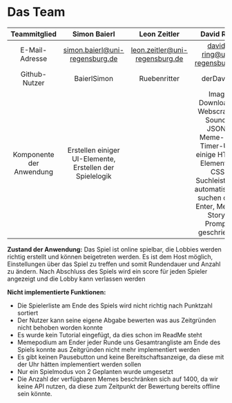 # Das Team

| Teammitglied | Simon Baierl  | Leon Zeitler  | David Ring | Sven Panov
| :-----: | :-: | :-: |  :-: | :-: |
| E-Mail-Adresse | simon.baierl@uni-regensburg.de | leon.zeitler@uni-regensburg.de |david-ring@uni-regensburg.de | sven-panov@uni-regensburg.de |
| Github-Nutzer | BaierlSimon | Ruebenritter | derDavid2 |URgithubaccount2 |
| Komponente der Anwendung | Erstellen einiger UI-Elemente, </br> Erstellen der Spielelogik </br> | |Image Downloader Webscraper, Sounds, JSON-Meme-File, Timer-Uhr, einige HTML-Elemente + CSS, Suchleiste mit automatischen suchen ohne Enter, Meme-Story-Prompts geschrieben |Unterstützung bei einigen Elementen </br> bugfix-Vorschläge </br> Erstellung der Uhr (die nicht funktionale Version) |

**Zustand der Anwendung:** Das Spiel ist online spielbar, die Lobbies werden richtig erstellt und können beigetreten werden. Es ist dem Host möglich, Einstellungen über das Spiel zu treffen und somit Rundendauer und Anzahl zu ändern. Nach Abschluss des Spiels wird ein score für jeden Spieler angezeigt und die Lobby kann verlassen werden</br>

**Nicht implementierte Funktionen:**</br> 
- Die Spielerliste am Ende des Spiels wird nicht richtig nach Punktzahl sortiert 
- Der Nutzer kann seine eigene Abgabe bewerten was aus Zeitgründen nicht behoben worden konnte
- Es wurde kein Tutorial eingefügt, da dies schon im ReadMe steht
- Memepodium am Ender jeder Runde uns Gesamtrangliste am Ende des Spiels konnte aus Zeitgründen nicht mehr implementiert werden
- Es gibt keinen Pausebutton und keine Bereitschaftsanzeige, da diese mit der Uhr hätten implementiert werden sollen
- Nur ein Spielmodus von 2 Geplanten wurde umgesetzt
- Die Anzahl der verfügbaren Memes beschränken sich auf 1400, da wir keine API nutzen, da diese zum Zeitpunkt der Bewertung bereits offline sein könnte.
